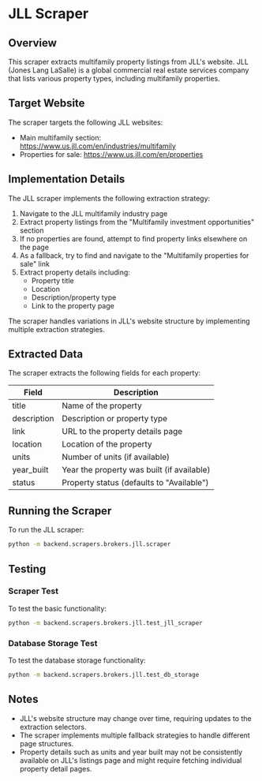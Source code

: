# JLL Scraper

## Overview

This scraper extracts multifamily property listings from JLL's website. JLL (Jones Lang LaSalle) is a global commercial real estate services company that lists various property types, including multifamily properties.

## Target Website

The scraper targets the following JLL websites:
- Main multifamily section: https://www.us.jll.com/en/industries/multifamily
- Properties for sale: https://www.us.jll.com/en/properties

## Implementation Details

The JLL scraper implements the following extraction strategy:

1. Navigate to the JLL multifamily industry page
2. Extract property listings from the "Multifamily investment opportunities" section
3. If no properties are found, attempt to find property links elsewhere on the page
4. As a fallback, try to find and navigate to the "Multifamily properties for sale" link
5. Extract property details including:
   - Property title
   - Location
   - Description/property type
   - Link to the property page

The scraper handles variations in JLL's website structure by implementing multiple extraction strategies.

## Extracted Data

The scraper extracts the following fields for each property:

| Field | Description |
|-------|-------------|
| title | Name of the property |
| description | Description or property type |
| link | URL to the property details page |
| location | Location of the property |
| units | Number of units (if available) |
| year_built | Year the property was built (if available) |
| status | Property status (defaults to "Available") |

## Running the Scraper

To run the JLL scraper:

```bash
python -m backend.scrapers.brokers.jll.scraper
```

## Testing

### Scraper Test

To test the basic functionality:

```bash
python -m backend.scrapers.brokers.jll.test_jll_scraper
```

### Database Storage Test

To test the database storage functionality:

```bash
python -m backend.scrapers.brokers.jll.test_db_storage
```

## Notes

- JLL's website structure may change over time, requiring updates to the extraction selectors.
- The scraper implements multiple fallback strategies to handle different page structures.
- Property details such as units and year built may not be consistently available on JLL's listings page and might require fetching individual property detail pages.

